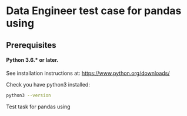# Data Engineer test case for pandas using

## Prerequisites

#### Python 3.6.* or later.

See installation instructions at: https://www.python.org/downloads/

Check you have python3 installed:

```bash
python3 --version
```

Test task for pandas using
